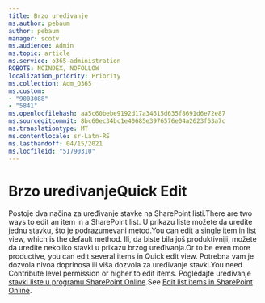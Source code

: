 ```yaml
---
title: Brzo uređivanje
ms.author: pebaum
author: pebaum
manager: scotv
ms.audience: Admin
ms.topic: article
ms.service: o365-administration
ROBOTS: NOINDEX, NOFOLLOW
localization_priority: Priority
ms.collection: Adm_O365
ms.custom:
- "9003088"
- "5841"
ms.openlocfilehash: aa5c60bebe9192d17a34615d635f8691d6e72e87
ms.sourcegitcommit: 8bc60ec34bc1e40685e3976576e04a2623f63a7c
ms.translationtype: MT
ms.contentlocale: sr-Latn-RS
ms.lasthandoff: 04/15/2021
ms.locfileid: "51790310"
---
```

# <a name="quick-edit"></a><span data-ttu-id="1628a-102">Brzo uređivanje</span><span class="sxs-lookup"><span data-stu-id="1628a-102">Quick Edit</span></span>

<span data-ttu-id="1628a-103">Postoje dva načina za uređivanje stavke na SharePoint listi.</span><span class="sxs-lookup"><span data-stu-id="1628a-103">There are two ways to edit an item in a SharePoint list.</span></span> <span data-ttu-id="1628a-104">U prikazu liste možete da uredite jednu stavku, što je podrazumevani metod.</span><span class="sxs-lookup"><span data-stu-id="1628a-104">You can edit a single item in list view, which is the default method.</span></span> <span data-ttu-id="1628a-105">Ili, da biste bila još produktivniji, možete da uredite nekoliko stavki u prikazu brzog uređivanja.</span><span class="sxs-lookup"><span data-stu-id="1628a-105">Or to be even more productive, you can edit several items in Quick edit view.</span></span> <span data-ttu-id="1628a-106">Potrebna vam je dozvola nivoa doprinosa ili viša dozvola za uređivanje stavki.</span><span class="sxs-lookup"><span data-stu-id="1628a-106">You need Contribute level permission or higher to edit items.</span></span> <span data-ttu-id="1628a-107">Pogledajte uređivanje [stavki liste u programu SharePoint Online](https://support.microsoft.com/office/dac1a1c3-a80b-4082-ba57-715cf613d0f7).</span><span class="sxs-lookup"><span data-stu-id="1628a-107">See [Edit list items in SharePoint Online](https://support.microsoft.com/office/dac1a1c3-a80b-4082-ba57-715cf613d0f7).</span></span>
